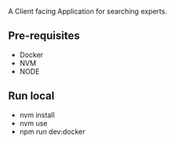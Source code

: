 A Client facing Application for searching experts.

## Pre-requisites
- Docker
- NVM
- NODE

## Run local
- nvm install
- nvm use
- npm run dev:docker